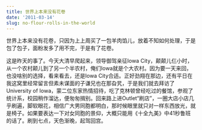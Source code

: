 ```yaml
---
title: 世界上本来没有花卷
date: '2011-03-14'
slug: no-flour-rolls-in-the-world
---
```


世界上本来没有花卷，只因为上上周买了一包羊肉馅儿，放着不知如何处理，于是包了包子，面粉发多了用不完，于是有了花卷。

这是昨天的事了。今天大清早爬起来，领导御驾亲征Iowa City，颠颠儿仨小时，从一个农村颠儿到了另一个半农村，俺们Iowa就是个大农村。因为要一天来回，也没啥别的选择，看来看去，还是Iowa City合适。正好劲翔在那边，还有平日在我这窝里经常留言但素未谋面的子谦兄也在那旮旯，于是我们就去拜访了University of Iowa，蒙二位东家热情招待，吃了克林顿曾经吃过的餐馆，参观了统计系，校园稍作溜达，便匆匆揖别。回来路上进Outlet“刷店”，一圈大店小店几乎刷遍，脚软眼花，相信广大男同胞都明白，那时候眼里就只对一样东西放光，就是椅子。如果要表达一下对女同胞的景仰，大概只能用《十全九美》中41秒鲁班的话了。刷到七点，天色渐晚，起驾回宫。
